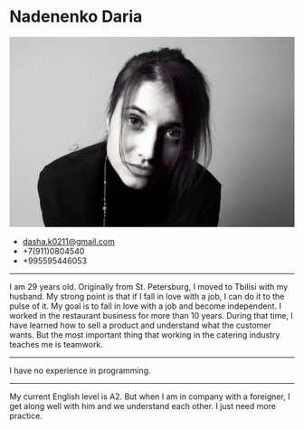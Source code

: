 # Nadenenko Daria
 ![Nadenenko photo](/images/my_photo.jpg)
* dasha.k0211@gmail.com
* +7(911)0804540
* +995595446053
--- 
I am 29 years old. Originally from St. Petersburg, I moved to Tbilisi with my husband. 
My strong point is that if I fall in love with a job, I can do it to the pulse of it. My goal is to fall in love with a job and become independent. I worked in the restaurant business for more than 10 years. During that time, I have learned how to sell a product and understand what the customer wants. But the most important thing that working in the catering industry teaches me is teamwork. 
***
I have no experience in programming. 
***

My current English level is A2. But when I am in company with a foreigner, I get along well with him and we understand each other. I just need more practice. 